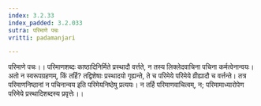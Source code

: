 ```yaml
---
index: 3.2.33
index_padded: 3.2.033
sutra: परिमाणे पचः
vritti: padamanjari

---
```

परिमाणे पचः।। परिमाणशब्दः काष्ठादिनिर्मिते प्रस्थादौ वर्त्तते, न तस्य लिक्लेदवाचिना पचिना कर्मत्वेनान्वयः। अतो न स्वरूपग्रहणम्, किं तर्हि? तद्विशेषाः प्रस्थादयो गृह्यन्ते, ते च परिमेये परिमेये व्रीह्यादौ च वर्त्तन्ते। तत्र परिमाणनिष्ठानां न पचिनान्वय इति परिमेयनिष्ठेषु प्रत्ययः। न तर्हि परिमाणवाचित्वम्, न; परिमामाध्यारोपेण परिमेये प्रस्थादिशब्दस्य प्रवृत्तेः।।